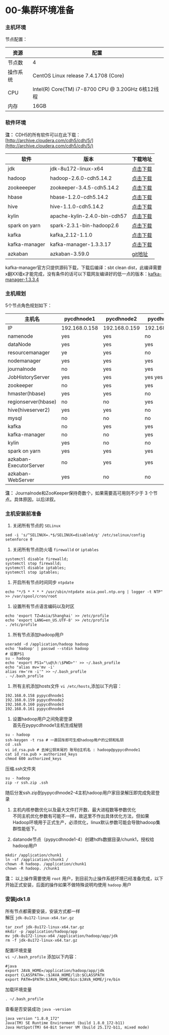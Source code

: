 # 00-集群环境准备

### 主机环境

节点配置：

| 资源   | 配置                                             |
| ---- | ---------------------------------------------- |
| 节点数  | 4                                              |
| 操作系统 | CentOS Linux release 7.4.1708 (Core)           |
| CPU  | Intel(R) Core(TM) i7-8700 CPU @ 3.20GHz 6核12线程 |
| 内存   | 16GB                                           |

### 软件环境

**注：** CDH5的所有软件可以在此下载：[http://archive.cloudera.com/cdh5/cdh/5/](http://archive.cloudera.com/cdh5/cdh/5/)

| 软件     | 版本                     | 下载地址                                                                                                                      |
| ------ | ---------------------- | ------------------------------------------------------------------------------------------------------------------------- |
| jdk    | jdk-8u172-linux-x64    | [点击下载](http://download.oracle.com/otn-pub/java/jdk/8u172-b11/a58eab1ec242421181065cdc37240b08/jdk-8u172-linux-x64.tar.gz)|
| hadoop | hadoop-2.6.0-cdh5.14.2 | [点击下载](http://archive.cloudera.com/cdh5/cdh/5/hadoop-2.6.0-cdh5.14.2.tar.gz)|
|zookeeeper | zookeeper-3.4.5-cdh5.14.2 |[点击下载](http://archive.cloudera.com/cdh5/cdh/5/zookeeper-3.4.5-cdh5.14.2.tar.gz) |
|hbase  |hbase-1.2.0-cdh5.14.2 |[点击下载](http://archive.cloudera.com/cdh5/cdh/5/hbase-1.2.0-cdh5.14.2.tar.gz)|
|hive|hive-1.1.0-cdh5.14.2|[点击下载](http://archive.cloudera.com/cdh5/cdh/5/hive-1.1.0-cdh5.14.2.tar.gz)|
|kylin|apache-kylin-2.4.0-bin-cdh57|[点击下载](http://mirrors.hust.edu.cn/apache/kylin/apache-kylin-2.4.0/apache-kylin-2.4.0-bin-cdh57.tar.gz)|
|spark on yarn|spark-2.3.1-bin-hadoop2.6|[点击下载](https://archive.apache.org/dist/spark/spark-2.3.1/spark-2.3.1-bin-hadoop2.6.tgz)|
|kafka|kafka_2.12-1.1.0|[点击下载](http://mirrors.hust.edu.cn/apache/kafka/1.1.0/kafka_2.12-1.1.0.tgz)|
|kafka-manager|kafka-manager-1.3.3.17|[点击下载](https://github.com/yahoo/kafka-manager/archive/1.3.3.17.tar.gz)|
|azkaban|azkaban-3.59.0|[git地址](https://github.com/azkaban/azkaban.git)  |


kafka-manager官方只提供源码下载，下载后编译：sbt clean dist，此编译需要x翻XX墙x才能完成，没有条件的话可以下载网友编译好的低一点的版本：[kafka-manager-1.3.3.4](https://pan.baidu.com/s/1miDMuyG)

### 主机规划

5个节点角色规划如下：

|主机名   |pycdhnode1		 |pycdhnode2		 |pycdhnode3		 |pycdhnode4		 |
| ------ | ---------------------- | ----------------- | ---------------------------- | ----------------------------------------- |
|IP	|192.168.0.158		|192.168.0.159		|192.168.0.160		|192.168.0.161		|
|namenode|yes	|yes	|no	|no	|
|dataNode|yes	|yes	|yes	|yes	|
|resourcemanager|ye	|yes	|no	|no	|
|nodemanager|yes	|yes	|yes	|yes	|
|journalnode|no		|yes	|yes	|yes	|
|JobHistoryServer|yes	|yes	|yes	yes|
|zookeeper|no		|yes	|yes	|yes	|
|hmaster(hbase)|yes	|yes	|no	|no	|
|regionserver(hbase)|no	|no	|yes	|yes	|
|hive(hiveserver2)|yes	|yes	|no	|no	|
|mysql|no	|no	|no	|yes	|
|kafka|no	|yes	|yes	|yes	|
|kafka-manager|no	|no	|yes	|no	|
|kylin|yes	|no	|no	|no	|
|spark on yarn|yes	|yes	|yes	|yes	|
|azkaban-ExecutorServer|no	|yes	|yes	|yes	|
|azkaban-WebServer|yes	|no	|no	|no	|

**注：** Journalnode和ZooKeeper保持奇数个，如果需要高可用则不少于 3 个节点。具体原因，以后详叙。

### 主机安装前准备

1. 关闭所有节点的 `SELinux`

```
sed -i 's/^SELINUX=.*$/SELINUX=disabled/g' /etc/selinux/config
setenforce 0
```

1. 关闭所有节点防火墙 `firewalld` or `iptables`  

```
systemctl disable firewalld;
systemctl stop firewalld;
systemctl disable iptables;
systemctl stop iptables;
```

1. 开启所有节点时间同步 `ntpdate`

```
echo "*/5 * * * * /usr/sbin/ntpdate asia.pool.ntp.org | logger -t NTP" >> /var/spool/cron/root
```

1. 设置所有节点语言编码以及时区

```
echo 'export TZ=Asia/Shanghai' >> /etc/profile
echo 'export LANG=en_US.UTF-8' >> /etc/profile
. /etc/profile
```

1. 所有节点添加hadoop用户

```
useradd -d /application/hadoop hadoop
echo 'hadoop' | passwd --stdin hadoop
# 设置PS1
su - hadoop
echo 'export PS1="\u@\h:\$PWD>"' >> ~/.bash_profile
echo "alias mv='mv -i'
alias rm='rm -i'" >> ~/.bash_profile
. ~/.bash_profile
```

1. 所有主机添加hosts文件 `vi /etc/hosts`,添加以下内容：

```
192.168.0.158 pypycdhnode1
192.168.0.159 pypycdhnode2
192.168.0.160 pypycdhnode3
192.168.0.161 pypycdhnode4
```

1. 设置hadoop用户之间免密登录   
   首先在pypycdhnode1主机生成秘钥

```
su - hadoop
ssh-keygen -t rsa # 一直回车即可生成hadoop用户的公钥和私钥
cd .ssh
vi id_rsa.pub # 去掉公钥末尾的 账号@主机名 : hadoop@pypycdhnode1
cat id_rsa.pub > authorized_keys
chmod 600 authorized_keys
```

压缩.ssh文件夹

```
su - hadoop
zip -r ssh.zip .ssh
```

随后分发ssh.zip到pypycdhnode2-4主机hadoop用户家目录解压即完成免密登录

1. 主机内核参数优化以及最大文件打开数、最大进程数等参数优化   
   不同主机优化参数有可能不一样，故这里不作出具体优化方法，但如果Hadoop环境用于正式生产，必须优化，linux默认参数可能会导致hadoop集群性能低下。   

2. datanode节点（pypycdhnode1-4）创建hdfs数据目录/chunk1，授权给hadoop用户

```
mkdir /application/chunk1
ln -sf /application/chunk1 /
chown -R hadoop. /application/chunk1
chown -R hadoop. /chunk1
```

**注：** 以上操作需要使用 `root` 用户，到目前为止操作系统环境已经准备完成，以下开始正式安装，后面的操作如果不做特殊说明均使用 `hadoop` 用户

### 安装jdk1.8

所有节点都需要安装，安装方式都一样   
解压 `jdk-8u172-linux-x64.tar.gz`

```
tar zxvf jdk-8u172-linux-x64.tar.gz
mkdir -p /application/hadoop/app
mv jdk-8u172-linux-x64 /application/hadoop/app/jdk
rm -f jdk-8u172-linux-x64.tar.gz
```

配置环境变量   
`vi ~/.bash_profile` 添加以下内容：

```
#java
export JAVA_HOME=/application/hadoop/app/jdk
export CLASSPATH=.:$JAVA_HOME/lib:$CLASSPATH
export PATH=$PATH:$JAVA_HOME/bin:$JAVA_HOME/jre/bin
```

加载环境变量

```
. ~/.bash_profile
```

查看是否安装成功 `java -version`

```
java version "1.8.0_172"
Java(TM) SE Runtime Environment (build 1.8.0_172-b11)
Java HotSpot(TM) 64-Bit Server VM (build 25.172-b11, mixed mode)
```
